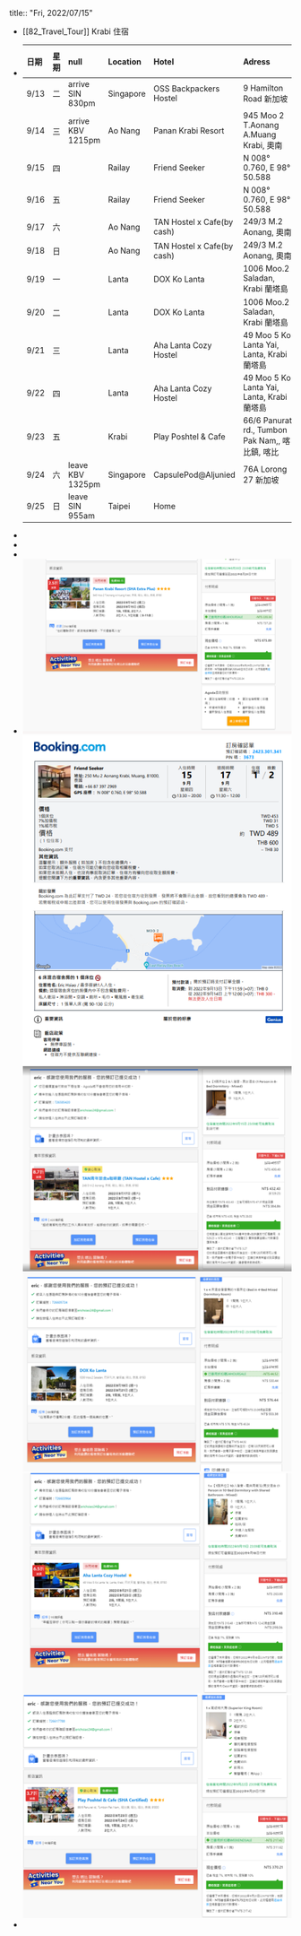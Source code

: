 title:: "Fri, 2022/07/15"

- [[82_Travel_Tour]]
  Krabi 住宿
- | **日期** | **星期** | **null**                   | **Location** | **Hotel**                  | **Adress**                                 | **agent** | **free cancellation ** |
  |--------|--------|----------------------------|--------------|----------------------------|--------------------------------------------|----------|------------------------|
  | 9/13   | 二      | arrive SIN 830pm | Singapore    | OSS Backpackers Hostel  | <div style="width: 70pt">9 Hamilton Road 新加坡</div>                        | agoda    | 9/12                   |
  | 9/14   | 三      | arrive  KBV 1215pm | Ao Nang      | Panan Krabi Resort         | 945 Moo 2 T.Aonang A.Muang Krabi, 奧南       | agoda    | 8/30                   |
  | 9/15   | 四      |                            | Railay       | Friend Seeker              | N 008° 0.760, E 98° 50.588                 | booking  | 9/13                   |
  | 9/16   | 五      |                            | Railay       | Friend Seeker              | N 008° 0.760, E 98° 50.588                 | booking  | 9/13                   |
  | 9/17   | 六      |                            | Ao Nang      | TAN Hostel x Cafe(by cash) | 249/3 M.2 Aonang, 奧南                       | agoda    | 9/15                   |
  | 9/18   | 日      |                            | Ao Nang      | TAN Hostel x Cafe(by cash) | 249/3 M.2 Aonang, 奧南                       | agoda    | 9/15                   |
  | 9/19   | 一      |                            | Lanta        | DOX Ko Lanta               | 1006 Moo.2 Saladan, Krabi 蘭塔島              | agoda    | 8/19                   |
  | 9/20   | 二      |                            | Lanta        | DOX Ko Lanta               | 1006 Moo.2 Saladan, Krabi 蘭塔島              | agoda    | 8/19                   |
  | 9/21   | 三      |                            | Lanta        | Aha Lanta Cozy Hostel      | 49 Moo 5 Ko Lanta Yai, Lanta, Krabi 蘭塔島    | agoda    | 9/19                   |
  | 9/22   | 四      |                            | Lanta        | Aha Lanta Cozy Hostel      | 49 Moo 5 Ko Lanta Yai, Lanta, Krabi 蘭塔島    | agoda    | 9/19                   |
  | 9/23   | 五      |                            | Krabi        | Play Poshtel & Cafe        | 66/6 Panurat rd., Tumbon Pak Nam,, 喀比鎮, 喀比 | agoda    | 9/22                   |
  | 9/24   | 六      | leave KBV 1325pm | Singapore    | CapsulePod@Aljunied        | 76A Lorong 27 新加坡                          | agoda    | 9/23                   |
  | 9/25   | 日      | leave SIN 955am | Taipei       | Home                       |                                            |          |                        |
-
-
-
- ![image.png](../assets/image_1657865093312_0.png)
  ![image.png](../assets/image_1657867683840_0.png)
  ![image.png](../assets/image_1657871339675_0.png)
  ![image.png](../assets/image_1657871567082_0.png)
  ![image.png](../assets/image_1657871316300_0.png)
  ![image.png](../assets/image_1657873244077_0.png)
-